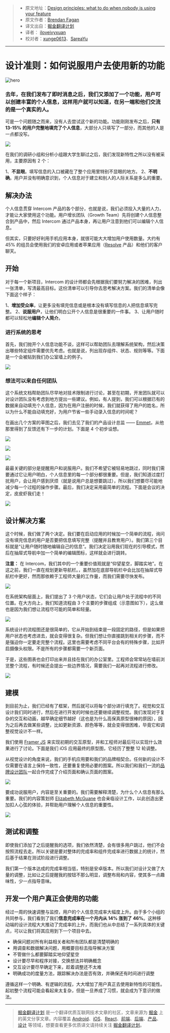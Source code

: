 > * 原文地址：[Design principles: what to do when nobody is using your feature](https://blog.intercom.com/design-principles-what-to-do-when-nobody-is-using-your-feature/)
> * 原文作者：[Brendan Fagan](https://blog.intercom.com/author/brendanfagan1/)
> * 译文出自：[掘金翻译计划](https://github.com/xitu/gold-miner)
> * 译者： [iloveivyxuan](https://github.com/iloveivyxuan)
> * 校对者：[xunge0613](https://github.com/xunge0613)、[SareaYu](https://github.com/SareaYu)

---

# 设计准则：如何说服用户去使用新的功能

![hero](https://blog.intercomassets.com/wp-content/uploads/2017/03/13212312/Intercom_Profiles_Walkthrough_Logo.jpg)

### 去年，在我们发布了即时消息之后，我们又添加了一个功能，用户可以创建丰富的个人信息，这样用户就可以知道，在另一端和他们交流的是一个真实的人。

可是一个问题随之而来，没有人去尝试这个新的功能。功能刚刚发布之后，**只有 13-15% 的用户完整地填完了个人信息**，大部分人只填写了一部分，而其他的人是一点都没写。

![](https://blog.intercomassets.com/wp-content/uploads/2017/03/20134424/ss-e1490018054223.png)

在我们的调研小组和分析小组跟大学生聊过之后，我们发现新特性之所以没有被采用，主要原因有 2 个：

1、**不显眼**。填写信息的入口被藏在了整个应用里特别不显眼的地方。
2、**不明确**。用户并没有明确意识到，个人信息对于建立和别人的人际关系是多么的重要。

## 解决办法

个人信息贯穿 Intercom 产品的各个部分，也就是说，我们必须投入大量的人力，才能让大家使用这个功能。用户增长团队（Growth Team）先将创建个人信息整合到产品中，然后 Intercom 通过产品本身，再让用户注意到他们可以编辑个人信息。

但其实，只要好好利用手机应用本身，就很可能大大增加用户使用数量。大约有 45% 的组员会使用我们的安卓应用或者苹果应用（[Resolve](https://www.intercom.com/customer-support-software/help-desk) 产品）和他们的客户聊天。

## 开始

对于每一个新项目，Intercom 的设计师都会先根据我们要努力解决的困难，列出一张清单，写清最高目标。这份清单可以引导你去思考解决方案。我们的清单会像下面这个样子：

1、**增加受众率**，让更多没有填完信息或是根本没有填写信息的人把信息填写完整。
2、**说服用户**，让他们明白公开个人信息是很重要的一件事。
3、让用户随时都可以轻松地**编辑个人简介**。

### 进行系统的思考

首先，我们抛开个人信息功能不谈，这样可以帮助团队去理解系统架构，然后决策出哪些特定组件需要优先考虑。也就是说，列出现存组件、状态、规则等等。下面是一个会被贴到我们办公室墙上的例子。

![](https://blog.intercomassets.com/wp-content/uploads/2017/03/20182819/system-1.png)

### 想法可以来自任何团队

这个系统文档帮助团队尽早地对技术限制进行讨论，甚至在初期，开发团队就可以对设计团队没有考虑到地方提出一些建议。例如，有人提到，我们可以根据已有的数据来自动填充个人信息，因为在用户注册的时候，我们就获得了用户的姓名，所以为什么不能自动填充好，为用户节省一些手动录入信息的时间呢？

在画出几个方案的草图之后，我们去见了我们的产品设计总监 ——  [Emmet](https://blog.intercom.com/author/thoughtwax/)，从他那里得到了反馈还有下一步的计划。下面是 4 个初步设想。

![](https://blog.intercomassets.com/wp-content/uploads/2017/03/20180350/Profiles-Option-A.png)

![](https://blog.intercomassets.com/wp-content/uploads/2017/03/20180344/Profiles-Option-B.png)

![](https://blog.intercomassets.com/wp-content/uploads/2017/03/20180347/Profiles-Option-C.png)

最最关键的部分是提醒用户和说服用户。我们不希望它被轻易地跳过，同时我们需要通过它让用户明白，个人信息里的每一个部分都很重要。但是，我们知道过度打扰用户，会让用户感到厌烦（就是说用户总是想要跳过），所以我们想要尽可能地减少每一个过程的操作步骤。最后，我们决定采用最简单的流程。下面是会议的决定，皮皮虾我们走！

![](https://blog.intercomassets.com/wp-content/uploads/2017/03/20182812/notes.png)

## 设计解决方案

这个时候，我们做了两个决定。我们要在启动应用的时候加一个简单的流程，询问没有填完信息的用户是否要把信息填写完整（提醒并且教育用户）。我们第三个目标就是“让用户随时随地编辑自己的信息”。我们决定沿用我们现在的引导模式，然后在抽屉式导航中加一个简单的编辑图标，这样就会进行跳转。

**注意：** 在 Intercom，我们其中的一个重要价值观就是“仰望星空，脚踏实地”。在这之前，我们一直在规划更新导航栏。，虽然加在底部导航栏中会比加在抽屉式导航栏中更好，然而那依赖于工程师大量的工作量，而我们需要尽快发布。

![](https://blog.intercomassets.com/wp-content/uploads/2017/03/13225749/Current-navigation-vs-planned-navigation.png)

在系统架构层面上，我们提出了 3 个用户状态，它们会让用户处于流程中的不同位置。在大方向上，我们知道流程由 3 个主要的步骤组成（示意图如下），这么做也是因为我们想让流程尽可能的简单和轻量。

![](https://blog.intercomassets.com/wp-content/uploads/2017/03/20182815/entry.png)

系统设计的流程图还是很简单的，它从开始到结束是一段固定的路径，但是如果把用户状态也考虑进去，就会变得很复杂。但我们想让你直接跳到相关的步骤，而不是强迫你一定要走完整个流程。这里也需要考虑不同平台会有的特殊步骤，比如开启摄像头权限。不是所有的步骤都需要一个新页面。

于是，这些图表也会打印出来并且挂在我们的办公室里。工程师会常常站在墙前浏览整个流程，有时候还会提出一些边界情况，需要我们一起再对流程进行修改。

![](https://blog.intercomassets.com/wp-content/uploads/2017/03/13211829/diagram.png)

## 建模

到目前为止，我们已经有了框架，然后就可以将每个部分进行填充了。视觉和交互设计我们同时进行，然后在进行开发的时候也还要继续调整视觉。我们发现对于复杂的交互和动画，越早确定细节越好（这也是为什么高保真原型很棒的原因），因为之后再去做某些调整，比如更新资源、颜色等等，就会变得很困难，毕竟它和调整视觉设计不一样。

我们使用 [Framer JS](https://framer.com/) 来实现初期的交互原型，并和工程师对最后可以实现什么效果进行了讨论。下面是我们 iOS 应用最终的原型图，它经历了整整 12 轮调整。

从视觉设计的角度来说，我们的手机应用要和我们的品牌相契合。任何新的设计不仅需要在语言上保持一致性，还要重复使用必要的图案。所以我们和我们一流的[品牌设计团队](http://intercombrandstudio.tumblr.com/)一起合作完成了介绍页面和确认页面的图案。

![](https://blog.intercomassets.com/wp-content/uploads/2017/03/13211837/illustrations.png)

要成功说服用户，内容是至关重要的。我们需要解释清楚，为什么个人信息有那么重要。我们的内容策划师  [Elizabeth McGuane](https://blog.intercom.com/author/emcguane/) 也会亲临设计工作，以此创造出更加扣人心弦的体验，并帮助用户理解个人信息的重要性。

![](https://blog.intercomassets.com/wp-content/uploads/2017/03/20142756/Screen-Shot-2017-03-20-at-14.27.34-e1490020092177.png)

## 测试和调整

即使我们添加了之后提醒我的选项，我们依然清楚，会有很多用户跳过，他们不会按照流程去走。所以关键是要对整体的完成率和组件完成率进行数据上的统计，然后基于结果在测试阶段进行调整。

我们第一个版本达成的完成率相当低，特别是安卓版本。所以我们对设计又做了大量的调整，比如让之后提醒我的按钮不那么明显，调整布局和内容，使其多一点趣味性，少一点指导意味。

## 开发一个用户真正会使用的功能

经过一周的快速调整与监控，用户的个人信息完成率大幅度上升。由于多个小组的共同参与，我们看到了我们**信息完成率在一个月内从 14% 涨到了 46%**。这种移动端的设计流程大大推动了完成率的上升，而我们也从中总结了一系列具体的关键点，可以让我们将其应用到下一个项目中去。

- 确保问题对所有利益相关者和所有团队都是清楚明确的
- 用调查和数据解决问题，用概要目标去指导解决方案
- 不管做什么都要脚踏实地仰望星空
- 设计要尽早和程序对接，交换想法并明确概念
- 交互设计要尽早确定下来，趁着调整还不太难
- 明确成功的度量方法，跟踪解决办法是否有效，并确保还有时间进行调整

遵循这样一个明确、有逻辑的流程，大大增加了用户真正去使用新特性的可能性。起初整个流程可能会看起来太复杂，但是一旦养成了习惯，就会成为下意识的做法。

---

> [掘金翻译计划](https://github.com/xitu/gold-miner) 是一个翻译优质互联网技术文章的社区，文章来源为 [掘金](https://juejin.im) 上的英文分享文章。内容覆盖 [Android](https://github.com/xitu/gold-miner#android)、[iOS](https://github.com/xitu/gold-miner#ios)、[React](https://github.com/xitu/gold-miner#react)、[前端](https://github.com/xitu/gold-miner#前端)、[后端](https://github.com/xitu/gold-miner#后端)、[产品](https://github.com/xitu/gold-miner#产品)、[设计](https://github.com/xitu/gold-miner#设计) 等领域，想要查看更多优质译文请持续关注 [掘金翻译计划](https://github.com/xitu/gold-miner)。
